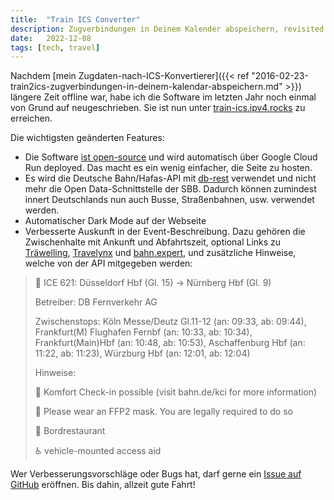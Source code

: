 ```yaml
---
title:  "Train ICS Converter"
description: Zugverbindungen in Deinem Kalender abspeichern, revisited in 2022
date:   2022-12-08
tags: [tech, travel]
---
```


Nachdem [mein Zugdaten-nach-ICS-Konvertierer]({{< ref "2016-02-23-train2ics-zugverbindungen-in-deinem-kalendar-abspeichern.md" >}}) längere Zeit offline war, habe ich die Software im letzten Jahr noch einmal von Grund auf neugeschrieben. Sie ist nun unter [train-ics.ipv4.rocks](https://train-ics.ipv4.rocks) zu erreichen.

Die wichtigsten geänderten Features:

* Die Software [ist open-source](https://github.com/jeyemwey/train-ics-converter) und wird automatisch über Google Cloud Run deployed. Das macht es ein wenig einfacher, die Seite zu hosten.
* Es wird die Deutsche Bahn/Hafas-API mit [db-rest](https://github.com/derhuerst/db-rest) verwendet und nicht mehr die Open Data-Schnittstelle der SBB. Dadurch können zumindest innert Deutschlands nun auch Busse, Straßenbahnen, usw. verwendet werden.
* Automatischer Dark Mode auf der Webseite
* Verbesserte Auskunft in der Event-Beschreibung. Dazu gehören die Zwischenhalte mit Ankunft und Abfahrtszeit, optional Links zu [Träwelling](https://traewelling.de), [Travelynx](http://travelynx.de) und [bahn.expert](https://bahn.expert), und zusätzliche Hinweise, welche von der API mitgegeben werden:

> 🚅 ICE 621: Düsseldorf Hbf (Gl. 15) → Nürnberg Hbf (Gl. 9)
> 
> Betreiber: DB Fernverkehr AG
> 
> Zwischenstops: Köln Messe/Deutz Gl.11-12 (an: 09:33, ab: 09:44), Frankfurt(M) Flughafen Fernbf (an: 10:33, ab: 10:34), Frankfurt(Main)Hbf (an: 10:48, ab: 10:53), Aschaffenburg Hbf (an: 11:22, ab: 11:23), Würzburg Hbf (an: 12:01, ab: 12:04)
>
> Hinweise:
> 
> 🧸 Komfort Check-in possible (visit bahn.de/kci for more information)
> 
> 🤿 Please wear an FFP2 mask. You are legally required to do so
> 
> 🍴 Bordrestaurant
> 
> ♿ vehicle-mounted access aid

Wer Verbesserungsvorschläge oder Bugs hat, darf gerne ein [Issue auf GitHub](https://github.com/jeyemwey/train-ics-converter/issues) eröffnen. Bis dahin, allzeit gute Fahrt!